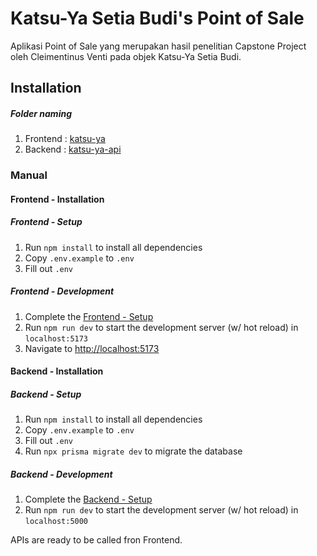 # Katsu-Ya Setia Budi's Point of Sale

Aplikasi Point of Sale yang merupakan hasil penelitian Capstone Project oleh Cleimentinus Venti pada objek Katsu-Ya Setia Budi.

## Installation

##### Folder naming

1. Frontend : [katsu-ya](https://github.com/Cleiment/katsu-ya/tree/main/katsu-ya)
2. Backend : [katsu-ya-api](https://github.com/Cleiment/katsu-ya/tree/main/katsu-ya-api)

### Manual

#### Frontend - Installation

##### Frontend - Setup

1. Run `npm install` to install all dependencies
2. Copy `.env.example` to `.env`
3. Fill out `.env`

##### Frontend - Development

1. Complete the [Frontend - Setup](#frontend---setup)
2. Run `npm run dev` to start the development server (w/ hot reload) in `localhost:5173`
3. Navigate to <http://localhost:5173>

#### Backend - Installation

##### Backend - Setup

1. Run `npm install` to install all dependencies
2. Copy `.env.example` to `.env`
3. Fill out `.env`
4. Run `npx prisma migrate dev` to migrate the database

##### Backend - Development

1. Complete the [Backend - Setup](#backend---setup)
2. Run `npm run dev` to start the development server (w/ hot reload) in `localhost:5000`

APIs are ready to be called fron Frontend.
